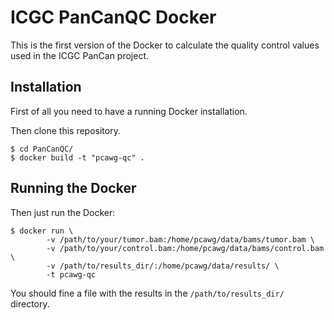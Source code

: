 ICGC PanCanQC Docker
===================

This is the first version of the Docker to calculate the quality control values used in the ICGC PanCan project.

Installation
----------------

First of all you need to have a running Docker installation.

Then clone this repository.

```
$ cd PanCanQC/
$ docker build -t "pcawg-qc" .
```

Running the Docker
----------------------------

Then just run the Docker:
```
$ docker run \
		-v /path/to/your/tumor.bam:/home/pcawg/data/bams/tumor.bam \
		-v /path/to/your/control.bam:/home/pcawg/data/bams/control.bam \
		-v /path/to/results_dir/:/home/pcawg/data/results/ \
		-t pcawg-qc
```

You should fine a file with the results in the `/path/to/results_dir/` directory.

